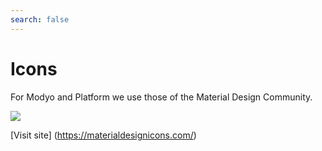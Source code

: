 ```yaml
---
search: false
---
```


# Icons

For Modyo and Platform we use those of the Material Design Community.

 <img src="https://cloud.modyocdn.com/uploads/23b0533d-7127-4ccd-9b95-1c768428935d/original/icons.svg" style="margin-left: 0;"> 

[Visit site] (https://materialdesignicons.com/)
